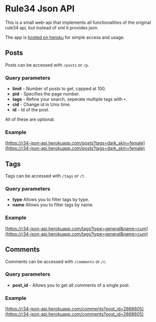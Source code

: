 # Rule34 Json API
This is a small web-api that implements all functionalities of the original rule34 api, but instead of xml it provides json.

The app is [hosted on heroku](https://custom-r34-api.herokuapp.com) for simple access and usage.

## Posts
Posts can be accessed with ```/posts``` or ```/p```.
### Query parameters
* **limit** - Number of posts to get, capped at 100.
* **pid** - Specifies the page number.
* **tags** - Refine your search, seperate multiple tags with ```+```.
* **cid** - Change id in Unix time.
* **id** - Id of the post.

All of these are optional.
### Example
[https://r34-json-api.herokuapp.com/posts?tags=dark_skin+female](https://r34-json-api.herokuapp.com/posts?tags=dark_skin+female)

## Tags
Tags can be accessed with ```/tags``` or ```/t```.
### Query parameters
* **type** Allows you to filter tags by type.
* **name** Allows you to filter tags by name.
### Example
[https://r34-json-api.herokuapp.com/tags?type=general&name=cum](https://r34-json-api.herokuapp.com/tags?type=general&name=cum)

## Comments
Comments can be accessed with ```/comments``` or ```/c```.
### Query parameters
* **post_id** - Allows you to get all comments of a single post.
### Example
[https://r34-json-api.herokuapp.com/comments?post_id=2868605](https://r34-json-api.herokuapp.com/comments?post_id=2868605)
